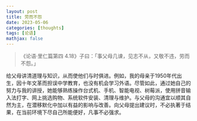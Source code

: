 ```yaml
---
layout: post
title: 劳而不怨
date: 2023-05-06
categories: [thoughts]
tags: [论语]
mathjax: false
---
```


> 《论语·里仁篇第四 4.18》子曰：「事父母几谏，见志不从，又敬不违，劳而不怨。」

给父母讲清道理与知识，从而使他们与时俱进。例如，我的母亲于1950年代出生，因十年文革而担误中学教育，也没有机会学习外语。尽管如此，通过她自己的努力与我的讲授，她能够熟练操作台式机、手机、智能电视、树莓派，使用拼音输入法打字、网上挑选购物、系统软件安装、清理与维护。与父母的沟通宜以顺其自然为主，在潜移默化中加以有益的影响与改善。向父母提出建议时，不必执著于结果，在当前环境下尽自己所能便好，凡事不必强求。
